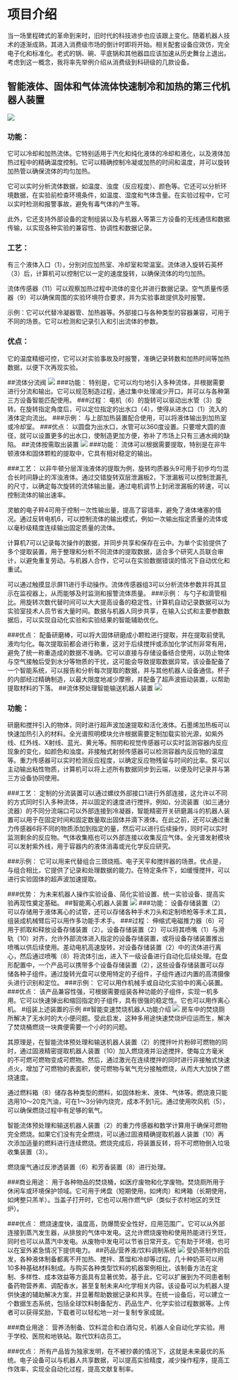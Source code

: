 # 项目介绍
当一场里程碑式的革命到来时，旧时代的科技进步也应该跟上变化。随着机器人技术的逐渐成熟，其进入消费级市场的倒计时即将开始。相关配套设备应效仿，完全电子化和标准化。老式的锅、碗、平底锅和其他器皿应该加速从历史舞台上退出。考虑到这一概念，我将率先举例介绍从消费级到科研级的几款设备。
## 智能液体、固体和气体流体快速制冷和加热的第三代机器人装置
![](https://yougonglin.github.io/The-official-website-of-Apocalypse-Mountain-Forest-Enterprise/website/atlas/jiarezhileng.jpg)
### 功能：
它可以冷却和加热流体。它特别适用于汽化和纯化液体的冷却和液化，以及液体加热过程中的精确温度控制。它可以精确控制冷凝或加热的时间和温度，并可以旋转加热管以确保流体的均匀加热。

它可以实时分析流体数据，如温度、浊度（反应程度）、颜色等。它还可以分析环境数据，在实验前检查环境条件，如温度、湿度和气体含量。在实验过程中，它可以实时检测和报警事故，避免有毒气体的产生等。

此外，它还支持外部设备的定制组装以及与机器人等第三方设备的无线通信和数据传输，以实现各种实验的兼容性、协调性和数据记录。
### 工艺：
有三个液体入口（1），分别对应加热室、冷却室和常温室。流体进入旋转石英杯（3）后，计算机可以控制它以一定的速度旋转，以确保流体的均匀加热。  

流体传感器（11）可以观察加热过程中流体的变化并进行数据记录。空气质量传感器（9）可以确保周围的实验环境符合要求，并为实验事故提供及时报警。

示例：它可以代替冷凝器管、加热器等。外部接口与各种类型的容器兼容，可用于不同的场景。它可以检测和记录引入和引出流体的参数。 

### 优点：
它的温度精细可控，它可以对实验事故及时报警，准确记录转数和加热时间等加热数据，以便下次再现实验。

##流体分流阀
![](https://yougonglin.github.io/The-official-website-of-Apocalypse-Mountain-Forest-Enterprise/website/atlas/liutifenliufa.jpg)
###功能：
特别是，它可以均匀地引入多种流体，并根据需要进行分流和输出。它可以规范制造过程，通过集中处理减少开口，并可以与各种第三方设备智能匹配使用。
###过程：
电机（6）的旋转可以驱动出水管（3）旋转。在旋转指定角度后，可以定位指定的出水口（4），使得从进水口（1）流入的液体定向流出。
###示例：
与上部加热装置配合使用，可以将液体输出到加热室或冷却室。
###优点：
以圆盘为出水口，水管可以360度设置。只要增大圆的直径，就可以设置更多的出水口，使制造更加方便，弥补了市场上只有三通水阀的缺陷。
##流体按需取出装置
![](https://yougonglin.github.io/The-official-website-of-Apocalypse-Mountain-Forest-Enterprise/website/atlas/anxuquchu.jpg)
###功能：
流体可以根据需要提取，特别是在非牛顿液体和固体颗粒的提取中，它具有相对稳定的输出。

###工艺：
以非牛顿分层浑浊液体的提取为例，旋转均质器头9可用于初步均匀混合长时间静止的浑浊液体。通过交错旋转双层泄漏板2，下泄漏板可以控制泄漏孔的尺寸，以确定每次旋转的流体输出量。通过电机调节上封闭泄漏板的转速，可以控制流体的输出速率。

灵敏的电子秤4可用于控制一次性输出量，提高了容错率，避免了液体堵塞的情况。通过反转电机6，可以控制流体的输出模式，例如一次输出指定质量的流体或以毫秒级精度连续输出固定质量的流体。

计算机7可以记录每次操作的数据，并同步共享和保存在云中。为单个实验提供了多个提取装置，用于整理和分析不同流体的提取数据，适合多个研究人员联合审计，以避免重复劳动。与机器人合作，它可以在实验数据错误的情况下自动优化和重试。

可以通过触摸显示屏11进行手动操作。流体传感器组3可以分析流体参数并将其显示在监视器上，从而能够及时监测和报警流体质量。
###示例：
与勺子和滴管相比。用旋转次数代替时间可以大大提高设备的稳定性。计算机自动记录数据可以为实验室技术人员节省大量时间。数据与机器人同步共享，在输入公式和主要参数数据后，可以实现自动化实验和实验结果的智能辅助优化。

###优点：
配备研磨棒，可以将大固体研磨成小颗粒进行提取，并在提取前使乳液均匀化。每次提取前都会进行称重，这对于后续搅拌或添加化学试剂非常有用，避免了统一称重造成的数据不准确。它可以直接与存储设备结合使用，以防止物体与空气接触后受到水分等物质的干扰，这可能会导致提取数据异常。该设备配备了一个智能系统，可以报告和分析每次提取的数据，并与其他机器人设备通信。杯子的内部经过精确制造，以最大限度地减少摩擦，并配备了超声波振动装置，以帮助提取材料的下落。
##流体预处理智能输送机器人装置
![](https://yougonglin.github.io/The-official-website-of-Apocalypse-Mountain-Forest-Enterprise/website/atlas/junjiangbei.jpg)
### 功能：
研磨和搅拌引入的物体，同时进行超声波加速提取和活化液体。石墨烯加热板可以快速加热引入的材料。全光谱照明模块允许根据需要定制加载实验光源，如紫外线、红外线、X射线、蓝光、黄光等。照明和视觉传感器可以实时监测容器内反应现象的变化，如颜色和浊度。非接触式射频传感器可以检测容器内反应物的温度等。重力传感器可以实时检测反应程度，以确定反应物残留与时间的比率。泵可以主动输出粘性物质，计算机可以将上述所有数据同步到云端，以便及时记录并与第三方设备协同使用。

###工艺：
定制的分流装置可以通过螺纹外部接口1进行外部连接，这允许以不同的方式同时引入多种流体，并以固定的速度进行搅拌。例如，分流装置（如三通分流器）的不同分流端口可以外部连接到冷凝器，智能精密开关研磨漏斗的机器人装置可以用于在固定时间和固定数量取出固体并滴下液体。在此之前，还可以通过重力传感器6将不同的物质添加到指定的量，然后可以进行后续操作，同时可以实时监测剩余的反应物。气体收集瓶也可以外部连接以收集反应气体。全光谱发射模块可以发射紫外线，用于容器内的液体消毒或光化学反应研究。

###示例：
它可以用来代替组合三颈烧瓶、电子天平和搅拌器的场景。优点是，与组合相比，它提供了记录和处理数据的能力。在特定条件下，如缓慢搅拌，可以进行实验固体的超声波加速提取。

###优势：
为未来机器人操作实验设备、简化实验设置、统一实验设备、提高实验再现性奠定基础。
##智能离心机器人装置
![](https://yougonglin.github.io/The-official-website-of-Apocalypse-Mountain-Forest-Enterprise/website/atlas/lixing.jpg)
###功能：
设备存储装置（2）可以存储用于液体离心的试管，还可以存储各种手术刀头和定制喷枪等手术工具，组装成机械臂后可以用作多功能手术手。
###过程：
伸缩式电磁推力器（6）可用于抓取和释放设备存储装置（2）。设备存储装置（2）可以将其喷嘴（1）与滑轨（10）对齐，允许外部流体进入指定的设备存储装置，或将设备存储装置推出喷嘴以供后续使用。差动电机高速旋转，对设备存储装置（2）中的流体进行离心，然后通过喷嘴（8）将流体引出，进入下一级设备进行自动化后续处理。在盘形配置中，一个产品可以携带多个设备存储装置（2），这些设备存储装置可以存储各种子组件。通过旋转光盘可以使用特定的子组件，子组件通过内置的高清摄像头进行识别和定位。
###示例：
它可以用作机械手或自动化实验中的离心装置。
###优点：
该产品兼容性强，可根据需要组装各种功能的子组件，实现一机多用。它可以快速弹出和缩回指定的子组件，具有很强的稳定性。它也可以用作离心机。
#组装上述装置的示例
##智能变速焚烧机器人功能介绍
![](https://yougonglin.github.io/The-official-website-of-Apocalypse-Mountain-Forest-Enterprise/website/atlas/fengshaolu.jpg)
房车中的焚烧厕所解决了无水时的大小便问题。受此启发，这种多用途快速焚烧炉应运而生，解决了焚烧桶燃烧一块粪便需要一个小时的问题。

其原理是，在智能流体预处理和输送机器人装置（2）的搅拌叶片粉碎可燃物的同时，通过固液精密提取机器人装置（10）加入燃烧液并沿途搅拌，使每立方毫米的不可燃可燃物变成可燃物。然后，通过激光在连续搅拌的同时进行非接触式快速点火，增加了可燃物的表面积，使可燃物与氧气充分接触燃烧，从而大大加快了燃烧速度。

通过燃料箱（8）储存各种类型的燃料，如固体粉末、液体、气体等。燃烧液只能选用10～20克汽油，可在1～3分钟内烧完，成本不到1元。通过使用吹风机（5），可以确保燃烧过程中有足够的氧气。

智能流体预处理和输送机器人装置（2）的重力传感器和数学计算用于确保可燃物完全燃烧。如果它们没有完全燃烧，可以通过固液精确提取机器人装置（10）再次添加适量的燃料进行连续燃烧。燃烧完成后，将装置反转，将不可燃物倒入垃圾收集装置（3）。

燃烧废气通过反渗透装置（6）和芳香装置（8）进行处理。

###商业用途：
用于各种物品的焚烧桶，如医疗废物和化学废物。焚烧厕所用于休闲车或环境保护领域。它可用于烤盘（短期使用，如烤肉）和烤箱（长期使用，如烤整只羔羊）。当盖子打开时，它也可以用作燃气炉（类似于农村地区的烹饪炉）。

###优点：
燃烧速度快，温度高，防爆筒安全性好，应用范围广。它可以从外部连接到蒸汽发生器，从排放的气体中发电。这允许燃烧废物和使用热能进行烹饪，同时也可以从蒸汽中发电。从废物中发电可以节省日常开支。它有助于环境，也可以在室外紧急情况下提供电力。
##药品/营养液/饮料调制系统
![](https://yougonglin.github.io/The-official-website-of-Apocalypse-Mountain-Forest-Enterprise/website/atlas/tiaozhixitong.jpg)
受奶茶制作的启发，各种液体制备都离不开加热、搅拌、蒸馏和冷却等过程。几十种奶茶可以用10多种基础材料制成。与购买各种类型饮料的机器案例相比，该制备方法在定制、多样性、成本效益等方面具有显著优势。基于此，它可以扩展到为不同患者制备药物营养素、调配香水，甚至复制未来AI化学相关内容。该设备可以为机器人提供快速的辅助解决方案，并显著帮助数据记录和共享。在统一设备后，可以建立一个数据生态系统，包括全球饮料制备配方、药品生产、化学实验过程数据等。上传者可以获得奖励，下载者可以轻松地一对一复制专家成就。

###商业用途：
营养汤制备、饮料混合和白酒勾兑，机器人全自动化学实验。用于学校、医院和地铁站。取代饮料店员工。

###优点：
所有产品皆为独家发明，在不被抄袭的情况下，这就是未来最优的系统。电子设备可以与机器人共享数据，可以提高实验精度，减少操作程序，提高工作效率，实现全自动化过程，提高文献复制率。
